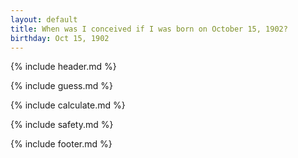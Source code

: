 ```yaml
---
layout: default
title: When was I conceived if I was born on October 15, 1902?
birthday: Oct 15, 1902
---
```


{% include header.md %}

{% include guess.md %}

{% include calculate.md %}

{% include safety.md %}

{% include footer.md %}



